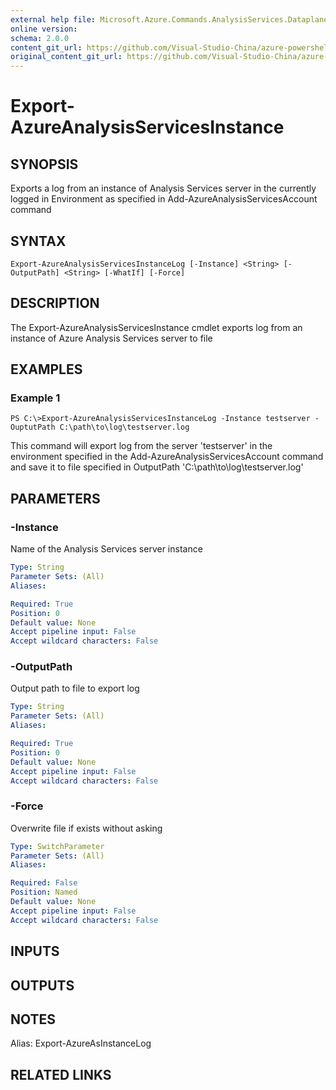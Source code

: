 ```yaml
---
external help file: Microsoft.Azure.Commands.AnalysisServices.Dataplane.dll-Help.xml
online version:
schema: 2.0.0
content_git_url: https://github.com/Visual-Studio-China/azure-powershell/blob/preview/src/ResourceManager/AnalysisServices/Commands.AnalysisServices.Dataplane/help/Export-AzureAnalysisServicesInstanceLog.md
original_content_git_url: https://github.com/Visual-Studio-China/azure-powershell/blob/preview/src/ResourceManager/AnalysisServices/Commands.AnalysisServices.Dataplane/help/Export-AzureAnalysisServicesInstanceLog.md
---
```


# Export-AzureAnalysisServicesInstance

## SYNOPSIS
Exports a log from an instance of Analysis Services server in the currently logged in Environment as specified in Add-AzureAnalysisServicesAccount command

## SYNTAX

```
Export-AzureAnalysisServicesInstanceLog [-Instance] <String> [-OutputPath] <String> [-WhatIf] [-Force]
```

## DESCRIPTION
The Export-AzureAnalysisServicesInstance cmdlet exports log from an instance of Azure Analysis Services server to file

## EXAMPLES

### Example 1
```
PS C:\>Export-AzureAnalysisServicesInstanceLog -Instance testserver -OuptutPath C:\path\to\log\testserver.log
```

This command will export log from the server 'testserver' in the environment specified in the Add-AzureAnalysisServicesAccount command
and save it to file specified in OutputPath 'C:\path\to\log\testserver.log'

## PARAMETERS

### -Instance
Name of the Analysis Services server instance

```yaml
Type: String
Parameter Sets: (All)
Aliases: 

Required: True
Position: 0
Default value: None
Accept pipeline input: False
Accept wildcard characters: False
```

### -OutputPath
Output path to file to export log

```yaml
Type: String
Parameter Sets: (All)
Aliases: 

Required: True
Position: 0
Default value: None
Accept pipeline input: False
Accept wildcard characters: False
```

### -Force
Overwrite file if exists without asking

```yaml
Type: SwitchParameter
Parameter Sets: (All)
Aliases:

Required: False
Position: Named
Default value: None
Accept pipeline input: False
Accept wildcard characters: False
```

## INPUTS

## OUTPUTS

## NOTES
Alias: Export-AzureAsInstanceLog

## RELATED LINKS

